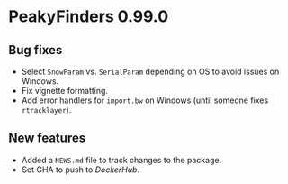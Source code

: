 # PeakyFinders 0.99.0

## Bug fixes  

* Select `SnowParam` vs. `SerialParam` depending on OS to avoid issues on Windows. 
* Fix vignette formatting. 
* Add error handlers for `import.bw` on Windows 
(until someone fixes `rtracklayer`). 

## New features 

* Added a `NEWS.md` file to track changes to the package.
* Set GHA to push to *DockerHub*.  
